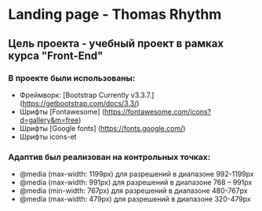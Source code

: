 Landing page - Thomas Rhythm
=====================
Цель проекта - учебный проект в рамках курса "Front-End"
-----------------------------------
### В проекте были использованы:
* Фреймворк: [Bootstrap Currently v3.3.7.] (https://getbootstrap.com/docs/3.3/)
* Шрифты [Fontawesome] (https://fontawesome.com/icons?d=gallery&m=free)
* Шрифты [Google fonts] (https://fonts.google.com/)
* Шрифты icons-et

### Адаптив был реализован на контрольных точках:
* @media (max-width: 1199px) для разрешений в диапазоне 992-1199px
* @media (max-width: 991px) для разрешений в диапазоне 768 – 991px
* @media (min-width: 767px) для разрешений в диапазоне  480-767px
* @media (max-width: 479px) для разрешений в диапазоне 320-479px
